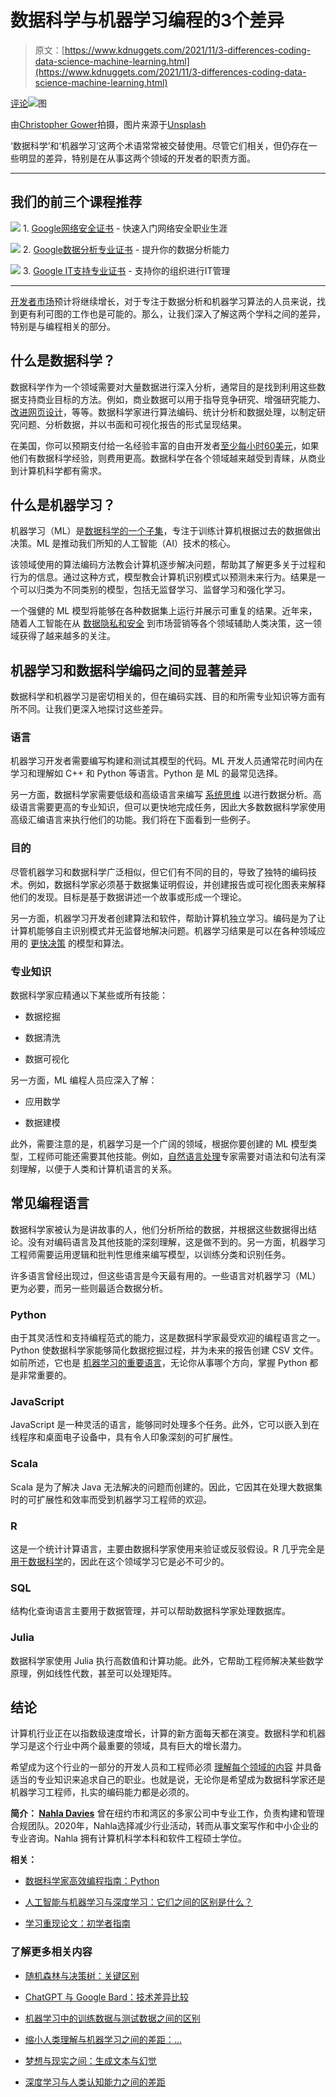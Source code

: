 # 数据科学与机器学习编程的3个差异

> 原文：[https://www.kdnuggets.com/2021/11/3-differences-coding-data-science-machine-learning.html](https://www.kdnuggets.com/2021/11/3-differences-coding-data-science-machine-learning.html)

[评论](#comments)![图](../Images/63ee20f8152571b715aee18c6b6e172e.png)

由[Christopher Gower](https://unsplash.com/@cgower?utm_source=unsplash&utm_medium=referral&utm_content=creditCopyText)拍摄，图片来源于[Unsplash](https://unsplash.com/@cgower?utm_source=unsplash&utm_medium=referral&utm_content=creditCopyText)

‘数据科学’和‘机器学习’这两个术语常常被交替使用。尽管它们相关，但仍存在一些明显的差异，特别是在从事这两个领域的开发者的职责方面。

* * *

## 我们的前三个课程推荐

![](../Images/0244c01ba9267c002ef39d4907e0b8fb.png) 1\. [Google网络安全证书](https://www.kdnuggets.com/google-cybersecurity) - 快速入门网络安全职业生涯

![](../Images/e225c49c3c91745821c8c0368bf04711.png) 2\. [Google数据分析专业证书](https://www.kdnuggets.com/google-data-analytics) - 提升你的数据分析能力

![](../Images/0244c01ba9267c002ef39d4907e0b8fb.png) 3\. [Google IT支持专业证书](https://www.kdnuggets.com/google-itsupport) - 支持你的组织进行IT管理

* * *

[开发者市场](/jobs/index.html)预计将继续增长，对于专注于数据分析和机器学习算法的人员来说，找到更有利可图的工作也是可能的。那么，让我们深入了解这两个学科之间的差异，特别是与编程相关的部分。

## 什么是数据科学？

数据科学作为一个领域需要对大量数据进行深入分析，通常目的是找到利用这些数据支持商业目标的方法。例如，商业数据可以用于指导竞争研究、增强研究能力、[改进网页设计](https://bigdata-madesimple.com/data-science-how-is-it-changing-the-process-of-web-design/)，等等。数据科学家进行算法编码、统计分析和数据处理，以制定研究问题、分析数据，并以书面和可视化报告的形式呈现结果。

在美国，你可以预期支付给一名经验丰富的自由开发者[至少每小时60美元](https://www.waveapps.com/freelancing/web-development/back-end-web-developer-salary)，如果他们有数据科学经验，则费用更高。数据科学在各个领域越来越受到青睐，从商业到计算机科学都有需求。

## 什么是机器学习？

机器学习（ML）是[数据科学的一个子集](/2021/11/common-misconception-about-machine-learning.html)，专注于训练计算机根据过去的数据做出决策。ML 是推动我们所知的人工智能（AI）技术的核心。

该领域使用的算法编码方法教会计算机逐步解决问题，帮助其了解更多关于过程和行为的信息。通过这种方式，模型教会计算机识别模式以预测未来行为。结果是一个可以归类为不同类别的模型，包括无监督学习、监督学习和强化学习。

一个强健的 ML 模型将能够在各种数据集上运行并展示可重复的结果。近年来，随着人工智能在从 [数据隐私和安全](https://hostingdata.co.uk/online-privacy-guide/) 到市场营销等各个领域辅助人类决策，这一领域获得了越来越多的关注。

## 机器学习和数据科学编码之间的显著差异

数据科学和机器学习是密切相关的，但在编码实践、目的和所需专业知识等方面有所不同。让我们更深入地探讨这些差异。

### 语言

机器学习开发者需要编写构建和测试其模型的代码。ML 开发人员通常花时间内在学习和理解如 C++ 和 Python 等语言。Python 是 ML 的最常见选择。

另一方面，数据科学家需要低级和高级语言来编写 [系统思维](/2021/11/5-things-set-data-scientist-apart-other-professions.html) 以进行数据分析。高级语言需要更高的专业知识，但可以更快地完成任务，因此大多数数据科学家使用高级汇编语言来执行他们的功能。我们将在下面看到一些例子。

### 目的

尽管机器学习和数据科学广泛相似，但它们有不同的目的，导致了独特的编码技术。例如，数据科学家必须基于数据集证明假设，并创建报告或可视化图表来解释他们的发现。目标是基于数据讲述一个故事或形成一个理论。

另一方面，机器学习开发者创建算法和软件，帮助计算机独立学习。编码是为了让计算机能够自主识别模式并无监督地解决问题。机器学习结果是可以在各种领域应用的 [更快决策](https://dataconomy.com/2021/05/machine-learning-vs-artificial-intelligence-future-data-science/) 的模型和算法。

### 专业知识

数据科学家应精通以下某些或所有技能：

+   数据挖掘

+   数据清洗

+   数据可视化

另一方面，ML 编程人员应深入了解：

+   应用数学

+   数据建模

此外，需要注意的是，机器学习是一个广阔的领域，根据你要创建的 ML 模型类型，工程师可能还需要其他技能。例如，[自然语言处理](/2021/11/guide-word-embedding-techniques-nlp.html)专家需要对语法和句法有深刻理解，以便于人类和计算机语言的关系。

## 常见编程语言

数据科学家被认为是讲故事的人，他们分析所给的数据，并根据这些数据得出结论。没有对编码语言及其他技能的深刻理解，这是做不到的。另一方面，机器学习工程师需要运用逻辑和批判性思维来编写模型，以训练分类和识别任务。

许多语言曾经出现过，但这些语言是今天最有用的。一些语言对机器学习（ML）更为必要，而另一些则最适合数据分析。

### Python

由于其灵活性和支持编程范式的能力，这是数据科学家最受欢迎的编程语言之一。Python 使数据科学家能够简化数据挖掘过程，并为未来的报告创建 CSV 文件。如前所述，它也是 [机器学习的重要语言](/2021/11/diy-automated-machine-learning-app.html)，无论你从事哪个方向，掌握 Python 都是非常重要的。

### JavaScript

JavaScript 是一种灵活的语言，能够同时处理多个任务。此外，它可以嵌入到在线程序和桌面电子设备中，具有令人印象深刻的可扩展性。

### Scala

Scala 是为了解决 Java 无法解决的问题而创建的。因此，它因其在处理大数据集时的可扩展性和效率而受到机器学习工程师的欢迎。

### R

这是一个统计计算语言，主要由数据科学家使用来验证或反驳假设。R 几乎完全是 [用于数据科学](/topic/r)的，因此在这个领域学习它是必不可少的。

### SQL

结构化查询语言主要用于数据管理，并可以帮助数据科学家处理数据库。

### Julia

数据科学家使用 Julia 执行高数值和计算功能。此外，它帮助工程师解决某些数学原理，例如线性代数，甚至可以处理矩阵。

## 结论

计算机行业正在以指数级速度增长，计算的新方面每天都在演变。数据科学和机器学习是这个行业中两个最重要的领域，具有巨大的增长潜力。

希望成为这个行业的一部分的开发人员和工程师必须 [理解每个领域的内容](/2021/10/google-recommends-before-machine-learning-data-science-course.html) 并具备适当的专业知识来追求自己的职业。也就是说，无论你是希望成为数据科学家还是机器学习工程师，扎实的编码能力都是必须的。

**简介： [Nahla Davies](https://nahlawrites.com/)** 曾在纽约市和湾区的多家公司中专业工作，负责构建和管理合规团队。2020年，Nahla选择减少行业活动，转而从事文案写作和中小企业的专业咨询。Nahla 拥有计算机科学本科和软件工程硕士学位。

**相关：**

+   [数据科学家高效编程指南：Python](／2021/08/data-scientist-guide-efficient-coding-python.html)

+   [人工智能与机器学习与深度学习：它们之间的区别是什么？](/2019/08/artificial-intelligence-vs-machine-learning-vs-deep-learning-difference.html)

+   [学习重现论文：初学者指南](/2021/10/learn-reproduce-papers-beginners-guide.html)

### 了解更多相关内容

+   [随机森林与决策树：关键区别](https://www.kdnuggets.com/2022/02/random-forest-decision-tree-key-differences.html)

+   [ChatGPT 与 Google Bard：技术差异比较](https://www.kdnuggets.com/2023/03/chatgpt-google-bard-comparison-technical-differences.html)

+   [机器学习中的训练数据与测试数据之间的区别](https://www.kdnuggets.com/2022/08/difference-training-testing-data-machine-learning.html)

+   [缩小人类理解与机器学习之间的差距：…](https://www.kdnuggets.com/2023/06/closing-gap-human-understanding-machine-learning-explainable-ai-solution.html)

+   [梦想与现实之间：生成文本与幻觉](https://www.kdnuggets.com/between-dreams-and-reality-generative-text-and-hallucinations)

+   [深度学习与人类认知能力之间的差距](https://www.kdnuggets.com/2022/10/gap-deep-learning-human-cognitive-abilities.html)
